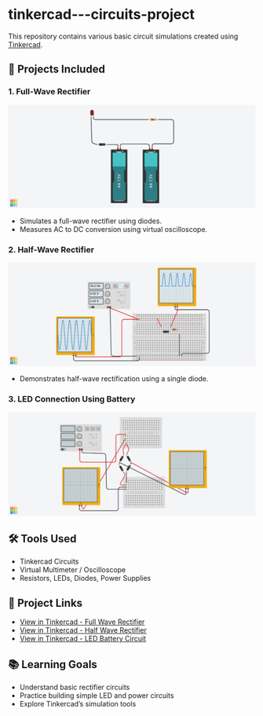 # tinkercad---circuits-project

This repository contains various basic circuit simulations created using [Tinkercad](https://www.tinkercad.com/).

## 🔧 Projects Included

### 1. Full-Wave Rectifier
![Full Wave](full%20wave.png)
- Simulates a full-wave rectifier using diodes.
- Measures AC to DC conversion using virtual oscilloscope.

### 2. Half-Wave Rectifier
![Half Wave](half%20wave.png)
- Demonstrates half-wave rectification using a single diode.

### 3. LED Connection Using Battery
![LED Battery](using%20battery%20led%20connection.png)

## 🛠️ Tools Used
- Tinkercad Circuits
- Virtual Multimeter / Oscilloscope
- Resistors, LEDs, Diodes, Power Supplies

## 🔗 Project Links
- [View in Tinkercad - Full Wave Rectifier](https://www.tinkercad.com/things/jjRJrPTBBBH-stunning-vihelmo/editel?returnTo=%2Fdashboard%2Fdesigns%2Fcircuits&sharecode=_NPEgN4q5T14zAzXK7kGhzfX-bnp2_sUvQFMibXotqs)
- [View in Tinkercad - Half Wave Rectifier](https://www.tinkercad.com/things/kyLdN8eX0wP-amazing-gaaris/editel?returnTo=%2Fdashboard%2Fdesigns%2Fcircuits&sharecode=SxP5QLgxpT2dnS5FwOu12pJH9V9OZZZrMyKcpsSWvkI)
- [View in Tinkercad - LED Battery Circuit](https://www.tinkercad.com/things/k71rs5qpuqj-smashing-esboo/editel?returnTo=%2Fdashboard%2Fdesigns%2Fcircuits&sharecode=6yXOub1CFImw_JSLn5oQbZ5HjtjH1Pt7c2MD51qtSXk)


## 📚 Learning Goals
- Understand basic rectifier circuits
- Practice building simple LED and power circuits
- Explore Tinkercad’s simulation tools

